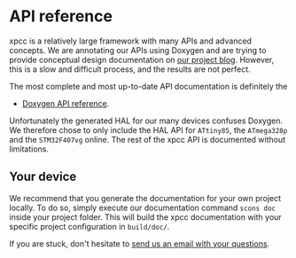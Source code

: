 # API reference

xpcc is a relatively large framework with many APIs and advanced concepts.
We are annotating our APIs using Doxygen and are trying to provide conceptual
design documentation on [our project blog](blog.xpcc.io).
However, this is a slow and difficult process, and the results are not perfect.

The most complete and most up-to-date API documentation is definitely the

- [Doxygen API reference][doxygen].

Unfortunately the generated HAL for our many devices confuses Doxygen.
We therefore chose to only include the HAL API for `ATtiny85`, the `ATmega328p`
and the `STM32F407vg` online.
The rest of the xpcc API is documented without limitations.

## Your device

We recommend that you generate the documentation for your own project locally.
To do so, simply execute our documentation command `scons doc` inside your project folder.
This will build the xpcc documentation with your specific project configuration in `build/doc/`.

If you are stuck, don't hesitate to [send us an email with your questions][mailing_list].

[doxygen]: http://xpcc.io/api/modules.html
[examples]: https://github.com/roboterclubaachen/xpcc/tree/develop/examples
[mailing_list]: http://mailman.rwth-aachen.de/mailman/listinfo/xpcc-dev
